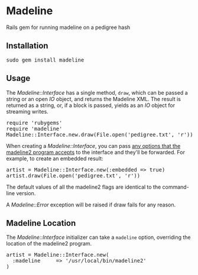Madeline
========

Rails gem for running madeline on a pedigree hash

Installation
------------

<pre>
sudo gem install madeline
</pre>

Usage
-----

The *Madeline::Interface* has a single method, `draw`, which can be passed a string or an open *IO* object, and returns the Madeline XML. The result is returned as a string, or, if a block is passed, yields as an *IO* object for streaming writes.

<pre>
require 'rubygems'
require 'madeline'
Madeline::Interface.new.draw(File.open('pedigree.txt', 'r'))
</pre>

When creating a *Madeline::Interface*, you can pass [any options that the madeline2 program accepts](http://eyegene.ophthy.med.umich.edu/madeline/documentation.php) to the interface and they'll be forwarded. For example, to create an embedded result:

<pre>
artist = Madeline::Interface.new(:embedded => true)
artist.draw(File.open('pedigree.txt', 'r'))
</pre>

The default values of all the madeline2 flags are identical to the command-line version.

A *Madeline::Error* exception will be raised if draw fails for any reason.

Madeline Location
-----------------

The *Madeline::Interface* initializer can take a `madeline` option, overriding the location of the madeline2 program.

<pre>
artist = Madeline::Interface.new(
  :madeline     => '/usr/local/bin/madeline2'
)
</pre>

